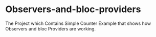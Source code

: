 # Observers-and-bloc-providers

The Project which Contains Simple Counter Example 
that shows
how Observers and bloc Providers are working.
